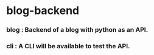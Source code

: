 # blog-backend

### blog : Backend of a blog with python as an API.
### cli : A CLI will be available to test the API.


